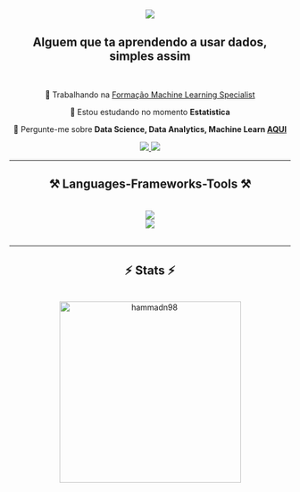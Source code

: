 
<h1 align="center">
    <img src="https://readme-typing-svg.herokuapp.com/?font=Righteous&size=35&center=true&vCenter=true&width=500&height=70&duration=4000&lines=Falaa+CPX!+👋;+Nimer+Aqui!;" />
</h1>

<h2 align="center">Alguem que ta aprendendo a usar dados, simples assim</h2>

<br/>

 <div align="center">
 
 🔭 Trabalhando na [Formação Machine Learning Specialist](https://www.dio.me/curso-machine-learning)
 
 🌱  Estou estudando no momento **Estatistica**

💬  Pergunte-me sobre **Data Science, Data Analytics, Machine Learn [AQUI](https://github.com/HammadN98/HammadN98/issues)**



 </div>
 
<div align="center"> 
  <a href="nimerhammad98@gmail.com">
    <img src="https://img.shields.io/badge/Gmail-333333?style=for-the-badge&logo=gmail&logoColor=red" />
  </a>
  <a href="https://linkedin.com/in/pedro-sales-muniz" target="_blank">
    <img src="https://img.shields.io/badge/LinkedIn-0077B5?style=for-the-badge&logo=linkedin&logoColor=white" target="_blank" />
  </a>
 <!-- <a href="https://salesp07.github.io" target="_blank">
     <img src="https://img.shields.io/badge/Portfolio-FF5722?style=for-the-badge&logo=todoist&logoColor=white" target="_blank" /> <!-- sqlite, safari, google-chrome are other good icon options
  </a> --> 
</div>

 <hr/>
 
<h2 align="center">⚒️ Languages-Frameworks-Tools ⚒️</h2>
<br/>
<div align="center">
    <img src="https://skillicons.dev/icons?i=python,mysql,mongodb,sklearn,tensorflow,opencv,pytorch" /><br>
    <img src="https://skillicons.dev/icons?i=vscode,github,figma,git" />
</div>

<br/>

</div>

<hr/>

<h2 align="center">⚡ Stats ⚡</h2>
<br>
<div align=center>

  <img width=325 src="https://github-readme-stats.vercel.app/api?username=hammadn98&show_icons=true&theme=onedark&locale=en" alt="hammadn98" />
</div>

